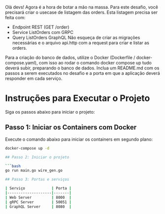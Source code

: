 Olá devs!
Agora é a hora de botar a mão na massa. Para este desafio, você precisará criar o usecase de listagem das orders.
Esta listagem precisa ser feita com:
- Endpoint REST (GET /order)
- Service ListOrders com GRPC
- Query ListOrders GraphQL
Não esqueça de criar as migrações necessárias e o arquivo api.http com a request para criar e listar as orders.

Para a criação do banco de dados, utilize o Docker (Dockerfile / docker-compose.yaml), com isso ao rodar o comando docker compose up tudo deverá subir, preparando o banco de dados.
Inclua um README.md com os passos a serem executados no desafio e a porta em que a aplicação deverá responder em cada serviço.

# Instruções para Executar o Projeto

Siga os passos abaixo para iniciar o projeto:

## Passo 1: Iniciar os Containers com Docker

Execute o comando abaixo para iniciar os containers em segundo plano:

```bash
docker-compose up -d

## Passo 2: Iniciar o projeto

```bash
go run main.go wire_gen.go

## Passo 3: Portas e serviços

| Serviço            | Porta |
|--------------------|-------|
| Web Server         | 8000  |
| gRPC Server        | 50051 |
| GraphQL Server     | 8080  |